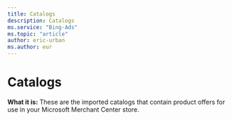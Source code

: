 ```yaml
---
title: Catalogs
description: Catalogs
ms.service: "Bing-Ads"
ms.topic: "article"
author: eric-urban
ms.author: eur
---
```


# Catalogs

**What it is:** These are the imported catalogs that contain product offers for use in your Microsoft Merchant Center store.


